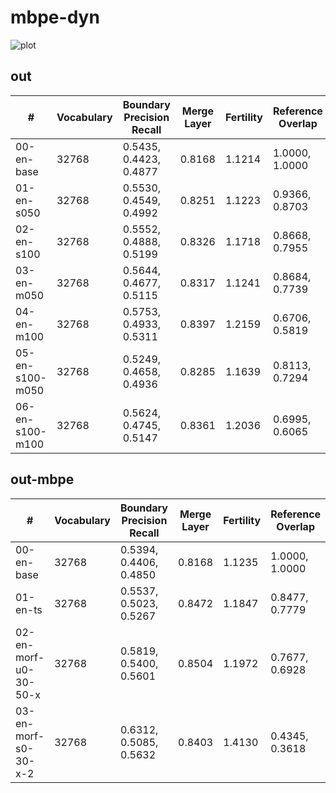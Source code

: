 # mbpe-dyn

![plot](assets/plot.svg)

## out

| #               | Vocabulary | Boundary Precision Recall | Merge Layer | Fertility | Reference Overlap |
|-----------------|------------|---------------------------|-------------|-----------|-------------------|
| 00-en-base      | 32768      | 0.5435, 0.4423, 0.4877    | 0.8168      | 1.1214    | 1.0000, 1.0000    |
| 01-en-s050      | 32768      | 0.5530, 0.4549, 0.4992    | 0.8251      | 1.1223    | 0.9366, 0.8703    |
| 02-en-s100      | 32768      | 0.5552, 0.4888, 0.5199    | 0.8326      | 1.1718    | 0.8668, 0.7955    |
| 03-en-m050      | 32768      | 0.5644, 0.4677, 0.5115    | 0.8317      | 1.1241    | 0.8684, 0.7739    |
| 04-en-m100      | 32768      | 0.5753, 0.4933, 0.5311    | 0.8397      | 1.2159    | 0.6706, 0.5819    |
| 05-en-s100-m050 | 32768      | 0.5249, 0.4658, 0.4936    | 0.8285      | 1.1639    | 0.8113, 0.7294    |
| 06-en-s100-m100 | 32768      | 0.5624, 0.4745, 0.5147    | 0.8361      | 1.2036    | 0.6995, 0.6065    |

## out-mbpe

| #                     | Vocabulary | Boundary Precision Recall | Merge Layer | Fertility | Reference Overlap |
|-----------------------|------------|---------------------------|-------------|-----------|-------------------|
| 00-en-base            | 32768      | 0.5394, 0.4406, 0.4850    | 0.8168      | 1.1235    | 1.0000, 1.0000    |
| 01-en-ts              | 32768      | 0.5537, 0.5023, 0.5267    | 0.8472      | 1.1847    | 0.8477, 0.7779    |
| 02-en-morf-u0-30-50-x | 32768      | 0.5819, 0.5400, 0.5601    | 0.8504      | 1.1972    | 0.7677, 0.6928    |
| 03-en-morf-s0-30-x-2  | 32768      | 0.6312, 0.5085, 0.5632    | 0.8403      | 1.4130    | 0.4345, 0.3618    |